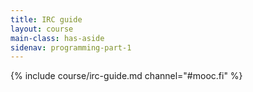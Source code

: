 ```yaml
---
title: IRC guide
layout: course
main-class: has-aside
sidenav: programming-part-1
---
```

{% include course/irc-guide.md channel="#mooc.fi" %}